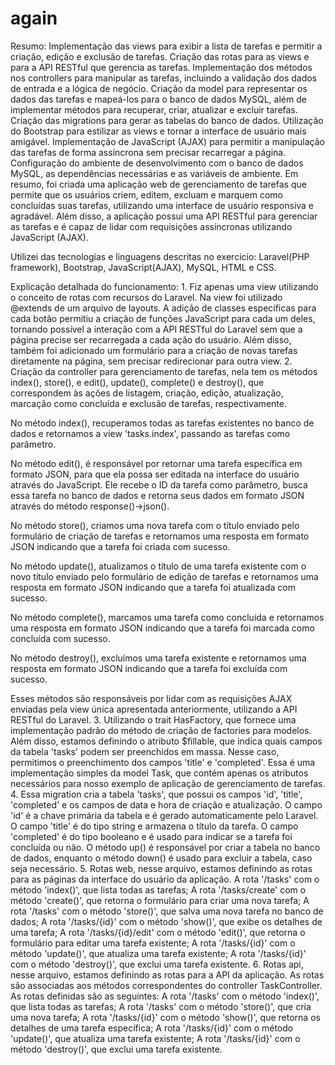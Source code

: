 # again

Resumo:
Implementação das views para exibir a lista de tarefas e permitir a criação, edição e exclusão de tarefas.
Criação das rotas para as views e para a API RESTful que gerencia as tarefas.
Implementação dos métodos nos controllers para manipular as tarefas, incluindo a validação dos dados de entrada e a lógica de negócio.
Criação da model para representar os dados das tarefas e mapeá-los para o banco de dados MySQL, além de implementar métodos para recuperar, criar, atualizar e excluir tarefas.
Criação das migrations para gerar as tabelas do banco de dados.
Utilização do Bootstrap para estilizar as views e tornar a interface de usuário mais amigável.
Implementação de JavaScript (AJAX) para permitir a manipulação das tarefas de forma assíncrona sem precisar recarregar a página.
Configuração do ambiente de desenvolvimento com o banco de dados MySQL, as dependências necessárias e as variáveis de ambiente.
Em resumo, foi criada uma aplicação web de gerenciamento de tarefas que permite que os usuários criem, editem, excluam e marquem como concluídas suas tarefas, utilizando uma interface de usuário responsiva e agradável. Além disso, a aplicação possui uma API RESTful para gerenciar as tarefas e é capaz de lidar com requisições assíncronas utilizando JavaScript (AJAX).

Utilizei das tecnologias e linguagens descritas no exercicio:
Laravel(PHP framework), Bootstrap, JavaScript(AJAX), MySQL, HTML e CSS.

Explicação detalhada do funcionamento:
1.
Fiz apenas uma view utilizando o conceito de rotas com recursos do Laravel.
Na view foi utilizado @extends de um arquivo de layouts.
A adição de classes específicas para cada botão permitiu a criação de funções JavaScript para cada um deles, tornando possível a interação com a API RESTful do Laravel sem que a página precise ser recarregada a cada ação do usuário. Além disso, também foi adicionado um formulário para a criação de novas tarefas diretamente na página, sem precisar redirecionar para outra view.
2.
Criação da controller para gerenciamento de tarefas, nela tem os métodos index(), store(), e edit(), update(), complete() e destroy(), que correspondem às ações de listagem, criação, edição, atualização, marcação como concluída e exclusão de tarefas, respectivamente.

No método index(), recuperamos todas as tarefas existentes no banco de dados e retornamos a view 'tasks.index', passando as tarefas como parâmetro.

No método edit(), é responsável por retornar uma tarefa específica em formato JSON, para que ela possa ser editada na interface do usuário através do JavaScript. Ele recebe o ID da tarefa como parâmetro, busca essa tarefa no banco de dados e retorna seus dados em formato JSON através do método response()->json().

No método store(), criamos uma nova tarefa com o título enviado pelo formulário de criação de tarefas e retornamos uma resposta em formato JSON indicando que a tarefa foi criada com sucesso.

No método update(), atualizamos o título de uma tarefa existente com o novo título enviado pelo formulário de edição de tarefas e retornamos uma resposta em formato JSON indicando que a tarefa foi atualizada com sucesso.

No método complete(), marcamos uma tarefa como concluída e retornamos uma resposta em formato JSON indicando que a tarefa foi marcada como concluída com sucesso.

No método destroy(), excluímos uma tarefa existente e retornamos uma resposta em formato JSON indicando que a tarefa foi excluída com sucesso.

Esses métodos são responsáveis por lidar com as requisições AJAX enviadas pela view única apresentada anteriormente, utilizando a API RESTful do Laravel.
3.
Utilizando o trait HasFactory, que fornece uma implementação padrão do método de criação de factories para modelos. Além disso, estamos definindo o atributo $fillable, que indica quais campos da tabela 'tasks' podem ser preenchidos em massa. Nesse caso, permitimos o preenchimento dos campos 'title' e 'completed'. Essa é uma implementação simples da model Task, que contém apenas os atributos necessários para nosso exemplo de aplicação de gerenciamento de tarefas.
4.
Essa migration cria a tabela 'tasks', que possui os campos 'id', 'title', 'completed' e os campos de data e hora de criação e atualização. O campo 'id' é a chave primária da tabela e é gerado automaticamente pelo Laravel. O campo 'title' é do tipo string e armazena o título da tarefa. O campo 'completed' é do tipo booleano e é usado para indicar se a tarefa foi concluída ou não. O método up() é responsável por criar a tabela no banco de dados, enquanto o método down() é usado para excluir a tabela, caso seja necessário.
5.
Rotas web, nesse arquivo, estamos definindo as rotas para as páginas da interface do usuário da aplicação.
A rota '/tasks' com o método 'index()', que lista todas as tarefas;
A rota '/tasks/create' com o método 'create()', que retorna o formulário para criar uma nova tarefa;
A rota '/tasks' com o método 'store()', que salva uma nova tarefa no banco de dados;
A rota '/tasks/{id}' com o método 'show()', que exibe os detalhes de uma tarefa;
A rota '/tasks/{id}/edit' com o método 'edit()', que retorna o formulário para editar uma tarefa existente;
A rota '/tasks/{id}' com o método 'update()', que atualiza uma tarefa existente;
A rota '/tasks/{id}' com o método 'destroy()', que exclui uma tarefa existente.
6.
Rotas api, nesse arquivo, estamos definindo as rotas para a API da aplicação. As rotas são associadas aos métodos correspondentes do controller TaskController. 
As rotas definidas são as seguintes:
A rota '/tasks' com o método 'index()', que lista todas as tarefas;
A rota '/tasks' com o método 'store()', que cria uma nova tarefa;
A rota '/tasks/{id}' com o método 'show()', que retorna os detalhes de uma tarefa específica;
A rota '/tasks/{id}' com o método 'update()', que atualiza uma tarefa existente;
A rota '/tasks/{id}' com o método 'destroy()', que exclui uma tarefa existente.
